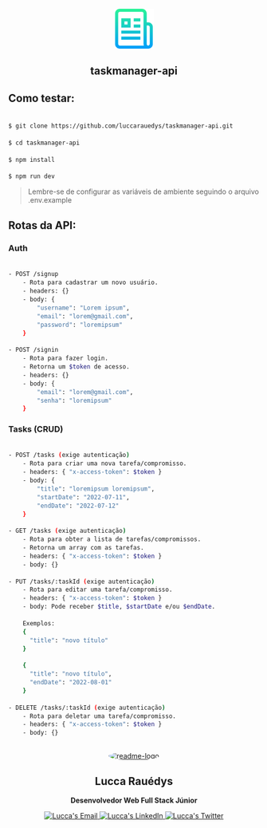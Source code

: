 <p align="center">
  <a href="https://github.com/luccarauedys/taskmanager-api">
    <img src="./readme.png" alt="readme-logo" width="80" height="80">
  </a>
  <h2 align="center">
    taskmanager-api
  </h2>
</p>

## Como testar:

```bash

$ git clone https://github.com/luccarauedys/taskmanager-api.git

$ cd taskmanager-api

$ npm install

$ npm run dev

```

> Lembre-se de configurar as variáveis de ambiente seguindo o arquivo .env.example

<div style="margin:30px"></div>

## Rotas da API:

### Auth

```bash

- POST /signup
    - Rota para cadastrar um novo usuário.
    - headers: {}
    - body: {
        "username": "Lorem ipsum",
        "email": "lorem@gmail.com",
        "password": "loremipsum"
    }

- POST /signin
    - Rota para fazer login.
    - Retorna um $token de acesso.
    - headers: {}
    - body: {
        "email": "lorem@gmail.com",
        "senha": "loremipsum"
    }

```

### Tasks (CRUD)

```bash

- POST /tasks (exige autenticação)
    - Rota para criar uma nova tarefa/compromisso.
    - headers: { "x-access-token": $token }
    - body: {
        "title": "loremipsum loremipsum",
        "startDate": "2022-07-11",
        "endDate": "2022-07-12"
    }

- GET /tasks (exige autenticação)
    - Rota para obter a lista de tarefas/compromissos.
    - Retorna um array com as tarefas.
    - headers: { "x-access-token": $token }
    - body: {}

- PUT /tasks/:taskId (exige autenticação)
    - Rota para editar uma tarefa/compromisso.
    - headers: { "x-access-token": $token }
    - body: Pode receber $title, $startDate e/ou $endDate.

    Exemplos:
    {
      "title": "novo título"
    }

    {
      "title": "novo título",
      "endDate": "2022-08-01"
    }

- DELETE /tasks/:taskId (exige autenticação)
    - Rota para deletar uma tarefa/compromisso.
    - headers: { "x-access-token": $token }
    - body: {}

```

<div align="center">
<p align="center" style="margin-top:30px">
  <a href="https://github.com/luccarauedys">
    <img src="https://github.com/luccarauedys.png" alt="readme-logo" width="80" height="80" style="border-radius:50%">
  </a>
  <h2 align="center">
    Lucca Rauédys
  </h2>
  <p align="center">
  <strong>Desenvolvedor Web Full Stack Júnior</strong>
  </p>
</p>

<div>
  <a href="mailto:luccarauedys@outlook.com">
    <img alt="Lucca's Email" src="https://img.shields.io/badge/Gmail-D14836?style=for-the-badge&logo=gmail&logoColor=white" />
  </a>

  <a href="https://www.linkedin.com/in/devluccarauedys/">
    <img alt="Lucca's LinkedIn" src="https://img.shields.io/badge/LinkedIn-0077B5?style=for-the-badge&logo=linkedin&logoColor=white" />
  </a> 
  
  <a href="https://twitter.com/devluccarauedys">
    <img alt="Lucca's Twitter" src="https://img.shields.io/badge/Twitter-1DA1F2?style=for-the-badge&logo=twitter&logoColor=white" />
  </a>
</div>
</div>

